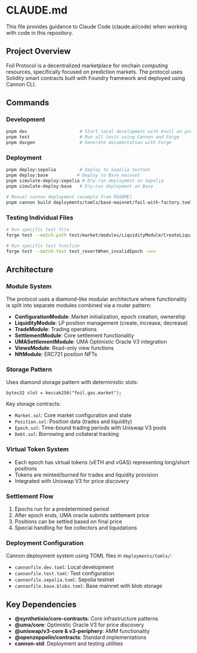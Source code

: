 # CLAUDE.md

This file provides guidance to Claude Code (claude.ai/code) when working with code in this repository.

## Project Overview

Foil Protocol is a decentralized marketplace for onchain computing resources, specifically focused on prediction markets. The protocol uses Solidity smart contracts built with Foundry framework and deployed using Cannon CLI.

## Commands

### Development
```bash
pnpm dev                    # Start local development with Anvil on port 8545
pnpm test                   # Run all tests using Cannon and Forge
pnpm docgen                 # Generate documentation with Forge
```

### Deployment
```bash
pnpm deploy:sepolia         # Deploy to Sepolia testnet
pnpm deploy:base           # Deploy to Base mainnet
pnpm simulate-deploy:sepolia # Dry-run deployment on Sepolia
pnpm simulate-deploy:base   # Dry-run deployment on Base

# Manual cannon deployment (example from README)
pnpm cannon build deployments/tomls/base-mainnet/foil-with-factory.toml --chain-id 8453 --wipe --dry-run --impersonate-all
```

### Testing Individual Files
```bash
# Run specific test file
forge test --match-path test/market/modules/LiquidityModule/CreateLiquidityPosition.t.sol -vvv

# Run specific test function
forge test --match-test test_revertWhen_invalidEpoch -vvv
```

## Architecture

### Module System
The protocol uses a diamond-like modular architecture where functionality is split into separate modules combined via a router pattern:

- **ConfigurationModule**: Market initialization, epoch creation, ownership
- **LiquidityModule**: LP position management (create, increase, decrease)
- **TradeModule**: Trading operations
- **SettlementModule**: Core settlement functionality
- **UMASettlementModule**: UMA Optimistic Oracle V3 integration
- **ViewsModule**: Read-only view functions
- **NftModule**: ERC721 position NFTs

### Storage Pattern
Uses diamond storage pattern with deterministic slots:
```solidity
bytes32 slot = keccak256("foil.gas.market");
```

Key storage contracts:
- `Market.sol`: Core market configuration and state
- `Position.sol`: Position data (trades and liquidity)
- `Epoch.sol`: Time-bound trading periods with Uniswap V3 pools
- `Debt.sol`: Borrowing and collateral tracking

### Virtual Token System
- Each epoch has virtual tokens (vETH and vGAS) representing long/short positions
- Tokens are minted/burned for trades and liquidity provision
- Integrated with Uniswap V3 for price discovery

### Settlement Flow
1. Epochs run for a predetermined period
2. After epoch ends, UMA oracle submits settlement price
3. Positions can be settled based on final price
4. Special handling for fee collectors and liquidations

### Deployment Configuration
Cannon deployment system using TOML files in `deployments/tomls/`:
- `cannonfile.dev.toml`: Local development
- `cannonfile.test.toml`: Test configuration
- `cannonfile.sepolia.toml`: Sepolia testnet
- `cannonfile.base.blobs.toml`: Base mainnet with blob storage

## Key Dependencies
- **@synthetixio/core-contracts**: Core infrastructure patterns
- **@uma/core**: Optimistic Oracle V3 for price discovery
- **@uniswap/v3-core & v3-periphery**: AMM functionality
- **@openzeppelin/contracts**: Standard implementations
- **cannon-std**: Deployment and testing utilities
